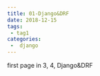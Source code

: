 ```yaml
---
title: 01-Django&DRF
date: 2018-12-15
tags:
 - tag1
categories:
 -  django
---
```


first page in 3, 4, Django&DRF
